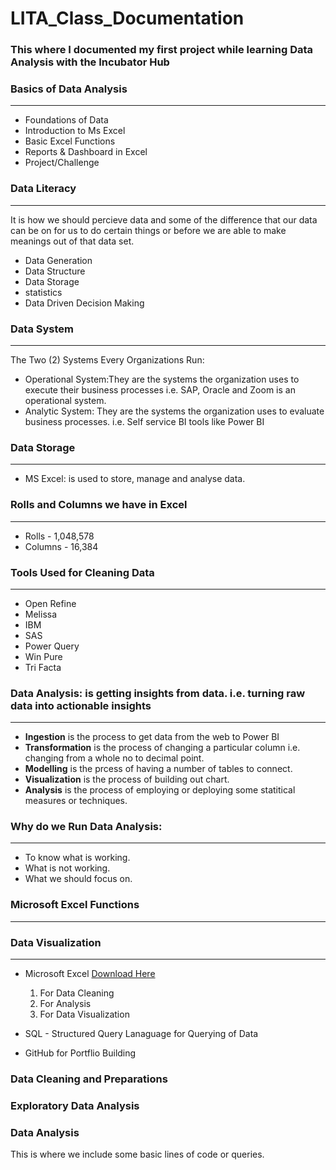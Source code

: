 # LITA_Class_Documentation

### This where I documented my first project while learning Data Analysis with the Incubator Hub

### Basics of Data Analysis 
---
- Foundations of Data
- Introduction to Ms Excel
- Basic Excel Functions
- Reports & Dashboard in Excel
- Project/Challenge

### Data Literacy 
---
It is how we should percieve data and some of the difference that our data can be on for us to do certain things
or before we are able to make meanings out of that data set.
- Data Generation
- Data Structure
- Data Storage
- statistics   
- Data Driven Decision Making
  
### Data System
---
The Two (2) Systems Every Organizations Run:
- Operational System:They are the systems the organization uses to execute their business processes
  i.e. SAP, Oracle and Zoom is an operational system. 
- Analytic System: They are the systems the organization uses to evaluate business processes.
 i.e. Self service BI tools like Power BI

### Data Storage 
---
- MS Excel: is used to store, manage and analyse data. 

### Rolls and Columns we have in Excel 
---
- Rolls   - 1,048,578
- Columns - 16,384
  
### Tools Used for Cleaning Data
---
- Open Refine
- Melissa
- IBM
- SAS
- Power Query
- Win Pure
- Tri Facta

### Data Analysis: is getting insights from data. i.e. turning raw data into actionable insights
---    
- **Ingestion** is the process to get data from the web to Power BI
- **Transformation** is the process of changing a particular column i.e. changing from a whole no to decimal point.
- **Modelling** is the prcess of having a number of tables to connect.
- **Visualization** is the process of building out chart.
- **Analysis** is the process of employing or deploying some statitical measures or techniques.
 
### Why do we Run Data Analysis:
---
- To know what is working.
- What is not working.
- What we should focus on.

### Microsoft Excel Functions 
---


### Data Visualization 
---





- Microsoft Excel [Download Here](https://www.microsft.com) 
    1. For Data Cleaning
    2. For Analysis
    3. For Data Visualization
       
- SQL - Structured Query Lanaguage for Querying of Data
- GitHub for Portflio Building 

### Data Cleaning and Preparations

### Exploratory Data Analysis 

### Data Analysis
This is where we include some basic lines of code or queries.

